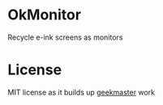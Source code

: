 # OkMonitor
Recycle e-ink screens as monitors

# License 
MIT license as it builds up [geekmaster](https://www.mobileread.com/forums/showthread.php?t=177455) work
